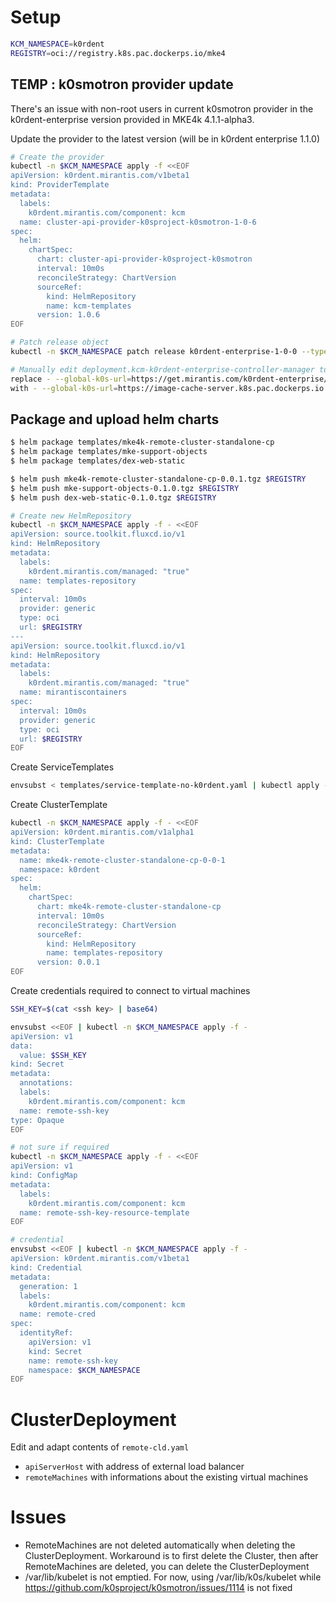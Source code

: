 
# Setup

```sh
KCM_NAMESPACE=k0rdent
REGISTRY=oci://registry.k8s.pac.dockerps.io/mke4
```

## TEMP : k0smotron provider update

There's an issue with non-root users in current k0smotron provider in the k0rdent-enterprise version provided in MKE4k 4.1.1-alpha3.  

Update the provider to the latest version (will be in k0rdent enterprise 1.1.0)

```sh
# Create the provider
kubectl -n $KCM_NAMESPACE apply -f <<EOF
apiVersion: k0rdent.mirantis.com/v1beta1
kind: ProviderTemplate
metadata:
  labels:
    k0rdent.mirantis.com/component: kcm
  name: cluster-api-provider-k0sproject-k0smotron-1-0-6
spec:
  helm:
    chartSpec:
      chart: cluster-api-provider-k0sproject-k0smotron
      interval: 10m0s
      reconcileStrategy: ChartVersion
      sourceRef:
        kind: HelmRepository
        name: kcm-templates
      version: 1.0.6
EOF

# Patch release object
kubectl -n $KCM_NAMESPACE patch release k0rdent-enterprise-1-0-0 --type='json' -p='[{"op": "replace", "path": "/spec/providers/0/template", "value": "cluster-api-provider-k0sproject-k0smotron-1-0-6"}]'

# Manually edit deployment.kcm-k0rdent-enterprise-controller-manager to set a custom download url 
replace - --global-k0s-url=https://get.mirantis.com/k0rdent-enterprise/1.0.0
with - --global-k0s-url=https://image-cache-server.k8s.pac.dockerps.io
```

## Package and upload helm charts


```sh
$ helm package templates/mke4k-remote-cluster-standalone-cp
$ helm package templates/mke-support-objects
$ helm package templates/dex-web-static

$ helm push mke4k-remote-cluster-standalone-cp-0.0.1.tgz $REGISTRY
$ helm push mke-support-objects-0.1.0.tgz $REGISTRY
$ helm push dex-web-static-0.1.0.tgz $REGISTRY

# Create new HelmRepository
kubectl -n $KCM_NAMESPACE apply -f - <<EOF
apiVersion: source.toolkit.fluxcd.io/v1
kind: HelmRepository
metadata:
  labels:
    k0rdent.mirantis.com/managed: "true"
  name: templates-repository
spec:
  interval: 10m0s
  provider: generic
  type: oci
  url: $REGISTRY
---
apiVersion: source.toolkit.fluxcd.io/v1
kind: HelmRepository
metadata:
  labels:
    k0rdent.mirantis.com/managed: "true"
  name: mirantiscontainers
spec:
  interval: 10m0s
  provider: generic
  type: oci
  url: $REGISTRY
EOF
```

Create ServiceTemplates

```sh
envsubst < templates/service-template-no-k0rdent.yaml | kubectl apply -f -
```

Create ClusterTemplate

```sh
kubectl -n $KCM_NAMESPACE apply -f - <<EOF
apiVersion: k0rdent.mirantis.com/v1alpha1
kind: ClusterTemplate
metadata:
  name: mke4k-remote-cluster-standalone-cp-0-0-1
  namespace: k0rdent
spec:
  helm:
    chartSpec:
      chart: mke4k-remote-cluster-standalone-cp
      interval: 10m0s
      reconcileStrategy: ChartVersion
      sourceRef:
        kind: HelmRepository
        name: templates-repository
      version: 0.0.1
EOF
```

Create credentials required to connect to virtual machines

```sh
SSH_KEY=$(cat <ssh key> | base64)

envsubst <<EOF | kubectl -n $KCM_NAMESPACE apply -f -
apiVersion: v1
data:
  value: $SSH_KEY
kind: Secret
metadata:
  annotations:
  labels:
    k0rdent.mirantis.com/component: kcm
  name: remote-ssh-key
type: Opaque
EOF

# not sure if required
kubectl -n $KCM_NAMESPACE apply -f - <<EOF
apiVersion: v1
kind: ConfigMap
metadata:
  labels:
    k0rdent.mirantis.com/component: kcm
  name: remote-ssh-key-resource-template
EOF

# credential
envsubst <<EOF | kubectl -n $KCM_NAMESPACE apply -f -
apiVersion: k0rdent.mirantis.com/v1beta1
kind: Credential
metadata:
  generation: 1
  labels:
    k0rdent.mirantis.com/component: kcm
  name: remote-cred
spec:
  identityRef:
    apiVersion: v1
    kind: Secret
    name: remote-ssh-key
    namespace: $KCM_NAMESPACE
EOF
```

# ClusterDeployment

Edit and adapt contents of `remote-cld.yaml`
- `apiServerHost` with address of external load balancer
- `remoteMachines` with informations about the existing virtual machines


# Issues
- RemoteMachines are not deleted automatically when deleting the ClusterDeployment. Workaround is to first delete the Cluster, then after RemoteMachines are deleted, you can delete the ClusterDeployment
- /var/lib/kubelet is not emptied. For now, using /var/lib/k0s/kubelet while https://github.com/k0sproject/k0smotron/issues/1114 is not fixed
